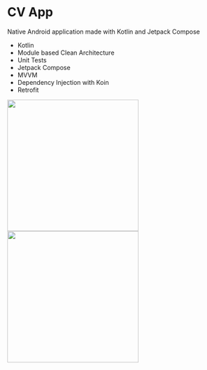 # CV App

Native Android application made with Kotlin and Jetpack Compose

* Kotlin
* Module based Clean Architecture
* Unit Tests
* Jetpack Compose
* MVVM
* Dependency Injection with Koin
* Retrofit

<img src="https://user-images.githubusercontent.com/1894882/95612790-3e1c9500-0a64-11eb-8a9a-4b7c3a422d9c.png" width="300"/> <img src="https://user-images.githubusercontent.com/1894882/95613016-8fc51f80-0a64-11eb-98c4-0097354f82d9.png" width="300"/>


